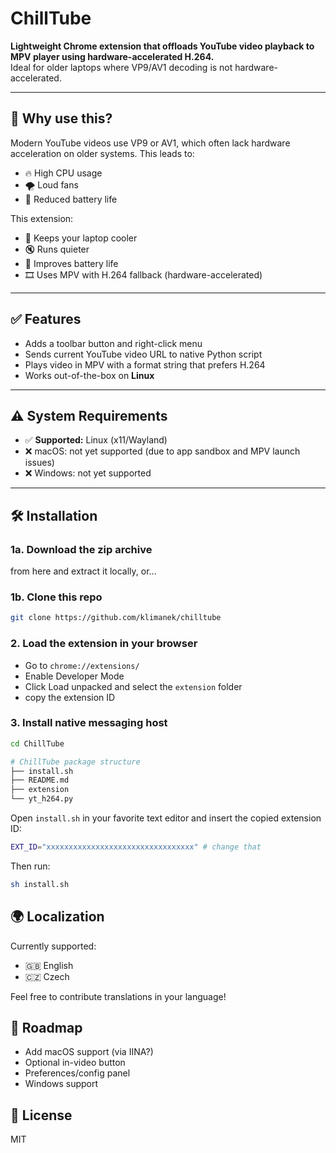 # ChillTube

**Lightweight Chrome extension that offloads YouTube video playback to MPV player using hardware-accelerated H.264.**  
Ideal for older laptops where VP9/AV1 decoding is not hardware-accelerated.

---

## 🔧 Why use this?

Modern YouTube videos use VP9 or AV1, which often lack hardware acceleration on older systems. This leads to:
- 🔥 High CPU usage  
- 🌪 Loud fans  
- 🔋 Reduced battery life  

This extension:
- 🧊 Keeps your laptop cooler  
- 🔇 Runs quieter  
- 🔋 Improves battery life  
- 🎞 Uses MPV with H.264 fallback (hardware-accelerated)

---

## ✅ Features

- Adds a toolbar button and right-click menu
- Sends current YouTube video URL to native Python script
- Plays video in MPV with a format string that prefers H.264
- Works out-of-the-box on **Linux**

---

## ⚠️ System Requirements

- ✅ **Supported:** Linux (x11/Wayland)
- ❌ macOS: not yet supported (due to app sandbox and MPV launch issues)
- ❌ Windows: not yet supported

---

## 🛠️ Installation

### 1a. Download the zip archive
from here and extract it locally, or...

### 1b. Clone this repo
```bash
git clone https://github.com/klimanek/chilltube
```

### 2. Load the extension in your browser
- Go to `chrome://extensions/` 
- Enable Developer Mode
- Click Load unpacked and select the `extension` folder
- copy the extension ID

### 3. Install native messaging host
```bash
cd ChillTube
```


```bash
# ChillTube package structure
├── install.sh
├── README.md
├── extension
└── yt_h264.py
```


Open `install.sh` in your favorite text editor and insert the copied extension ID:

```bash
EXT_ID="xxxxxxxxxxxxxxxxxxxxxxxxxxxxxxxxx" # change that
```

Then run:

```bash
sh install.sh
```


## 🌍 Localization
Currently supported:

- 🇬🇧 English
- 🇨🇿 Czech

Feel free to contribute translations in your language!


## 📌 Roadmap
- Add macOS support (via IINA?)
- Optional in-video button
- Preferences/config panel
- Windows support

## 📜 License
MIT

<!--
Keywords: YouTube overheating, fan noise, battery drain, watch YouTube in MPV, yt-dlp extension, play YouTube in external player, hardware accelerated YouTube, slow YouTube playback, reduce CPU usage YouTube, VP9 issue, AV1 lag, quiet laptop YouTube
-->
